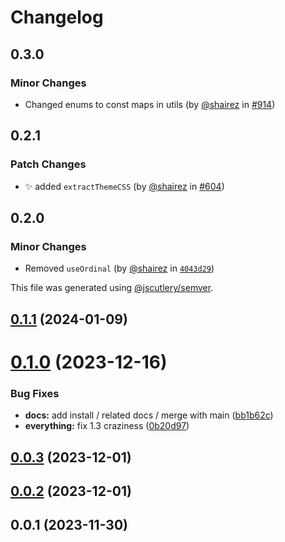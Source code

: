 # Changelog

## 0.3.0

### Minor Changes

- Changed enums to const maps in utils (by [@shairez](https://github.com/shairez) in [#914](https://github.com/qwikifiers/qwik-ui/pull/914))

## 0.2.1

### Patch Changes

- ✨ added `extractThemeCSS` (by [@shairez](https://github.com/shairez) in [#604](https://github.com/qwikifiers/qwik-ui/pull/604))

## 0.2.0

### Minor Changes

- Removed `useOrdinal` (by [@shairez](https://github.com/shairez) in [`4043d29`](https://github.com/qwikifiers/qwik-ui/commit/4043d29dcc39b03f16c79d659da592af3fbeafeb))

This file was generated using [@jscutlery/semver](https://github.com/jscutlery/semver).

## [0.1.1](https://github.com/qwikifiers/qwik-ui/compare/utils-0.1.0...utils-0.1.1) (2024-01-09)

# [0.1.0](https://github.com/qwikifiers/qwik-ui/compare/utils-0.0.3...utils-0.1.0) (2023-12-16)

### Bug Fixes

- **docs:** add install / related docs / merge with main ([bb1b62c](https://github.com/qwikifiers/qwik-ui/commit/bb1b62cd87d376858fd706e9b5344603be87127c))
- **everything:** fix 1.3 craziness ([0b20d97](https://github.com/qwikifiers/qwik-ui/commit/0b20d97af41f75bc7e1215391fd1c202ee8a9366))

## [0.0.3](https://github.com/qwikifiers/qwik-ui/compare/utils-0.0.2...utils-0.0.3) (2023-12-01)

## [0.0.2](https://github.com/qwikifiers/qwik-ui/compare/utils-0.0.1...utils-0.0.2) (2023-12-01)

## 0.0.1 (2023-11-30)

